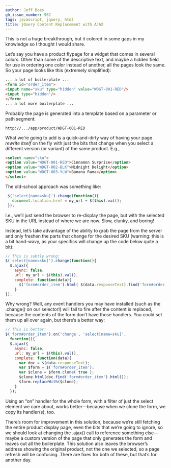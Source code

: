 ```yaml
---
author: Jeff Boes
gh_issue_number: 962
tags: javascript, jquery, html
title: jQuery Content Replacement with AJAX
---
```


This is not a huge breakthrough, but it colored in some gaps in my knowledge so I thought I would share.

Let’s say you have a product flypage for a widget that comes in several colors. Other than some of the descriptive text, and maybe a hidden field for use in ordering one color instead of another, all the pages look the same. So your page looks like this (extremely simplified):

```html
... a lot of boilerplate ...
<form id="order_item">
<input name="sku" type="hidden" value="WDGT-001-RED"/>
<input type="hidden"/>
</form>
... a lot more boilerplate ...
```

Probably the page is generated into a template based on a parameter or path segment:

```nohighlight
http://.../app/product/WDGT-001-RED
```

What we’re going to add is a quick-and-dirty way of having your page *rewrite itself* on the fly with just the bits that change when you select a different version (or variant) of the same product. E.g.,

```html
<select name="sku">
<option value="WDGT-001-RED">Cinnamon Surprise</option>
<option value="WDGT-002-BLK">Midnight Delight</option>
<option value="WDGT-003-YLW">Banana Rama</option>
</select>
```

The old-school approach was something like:

```javascript
 $('select[name=sku]').change(function(){
   document.location.href = my_url + $(this).val();
 });
```

I.e., we’ll just send the browser to re-display the page, but with the selected SKU in the URL instead of where we are now. Slow, clunky, and boring!

Instead, let’s take advantage of the ability to grab the page from the server and only freshen the parts that change for the desired SKU (warning: this is a bit hand-wavy, as your specifics will change up the code below quite a bit):

```javascript
// This is subtly wrong:
$('select[name=sku]').change(function(){
  $.ajax({
    async: false,
    url: my_url + $(this).val(),
    complete: function(data){
      $('form#order_item').html( $(data.responseText).find('form#order_item').html() );
    }
});
```

Why wrong? Well, any event handlers you may have installed (such as the .change() on our selector!) will fail to fire after the content is replaced, because the contents of the form don’t have those handlers. You could set them up all over again, but there’s a better way:

```javascript
// This is better:
$('form#order_item').on('change', 'select[name=sku]',
  function(){
  $.ajax({
    async: false,
    url: my_url + $(this).val(),
    complete: function(data){
      var doc = $(data.responseText);
      var $form = $('form#order_item');
      var $clone = $form.clone( true );
      $clone.html(doc.find('form#order_item').html());
      $form.replaceWith($clone);
    }
  });
```

Using an “on” handler for the whole form, with a filter of just the select element we care about, works better—because when we clone the form, we copy its handler(s), too.

There’s room for improvement in this solution, because we’re still fetching the entire product display page, even the bits that we’re going to ignore, so we should look at changing the .ajax() call to reference something else—maybe a custom version of the page that only generates the form and leaves out all the boilerplate. This solution also leaves the browser’s address showing the original product, not the one we selected, so a page refresh will be confusing. There are fixes for both of these, but that’s for another day.

